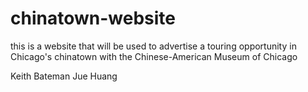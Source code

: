 # chinatown-website

this is a website that will be used to advertise a touring opportunity in Chicago's chinatown with the Chinese-American Museum of Chicago

Keith Bateman
Jue Huang
